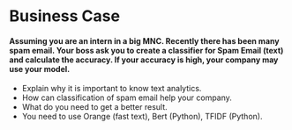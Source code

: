 # Business Case
#### Assuming you are an intern in a big MNC. Recently there has been many spam email. Your boss ask you to create a classifier for Spam Email (text) and calculate the accuracy. If your accuracy is high, your company may use your model.
- Explain why it is important to know text analytics.
- How can classification of spam email help your company.
- What do you need to get a better result.
- You need to use Orange (fast text), Bert (Python), TFIDF (Python).
